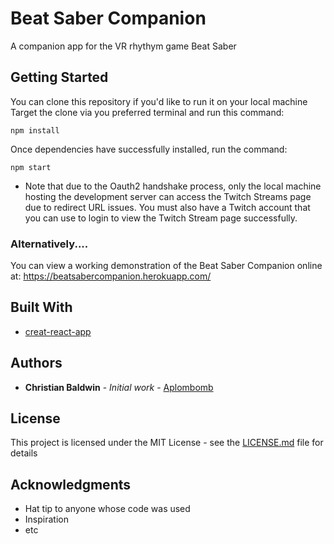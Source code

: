 # Beat Saber Companion

A companion app for the VR rhythym game Beat Saber

## Getting Started

You can clone this repository if you'd like to run it on your local machine
Target the clone via you preferred terminal and run this command:
```
npm install
```
Once dependencies have successfully installed, run the command:
```
npm start
```
- Note that due to the Oauth2 handshake process, only the local machine hosting the development
  server can access the Twitch Streams page due to redirect URL issues. You must also have a Twitch
  account that you can use to login to view the Twitch Stream page successfully.

### Alternatively....

You can view a working demonstration of the Beat Saber Companion online at:
https://beatsabercompanion.herokuapp.com/


## Built With

- [creat-react-app](https://github.com/facebook/create-react-app)

## Authors

- **Christian Baldwin** - _Initial work_ - [Aplombomb](https://github.com/Aplombomb)

## License

This project is licensed under the MIT License - see the [LICENSE.md](LICENSE.md) file for details

## Acknowledgments

- Hat tip to anyone whose code was used
- Inspiration
- etc
